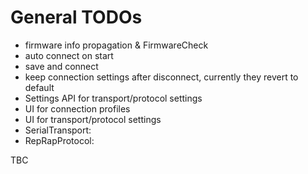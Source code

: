 # General TODOs

  * firmware info propagation & FirmwareCheck
  * auto connect on start
  * save and connect
  * keep connection settings after disconnect, currently they revert to default
  * Settings API for transport/protocol settings
  * UI for connection profiles
  * UI for transport/protocol settings
  * SerialTransport:
  * RepRapProtocol:

TBC
